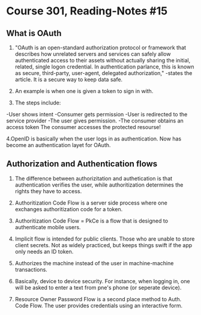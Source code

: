 # Course 301, Reading-Notes #15

## What is OAuth

1. "OAuth is an open-standard authorization protocol or framework that describes how unrelated servers and services can safely allow authenticated access to their assets without actually sharing the initial, related, single logon credential. In authentication parlance, this is known as secure, third-party, user-agent, delegated authorization," -states the article. It is a secure way to keep data safe.

2. An example is when one is given a token to sign in with. 

3. The steps include:

-User shows intent
-Consumer gets permission
-User is redirected to the service provider
-The user gives permission.
-The consumer obtains an access token
The consumer accesses the protected resourse!

4.OpenID is basically when the user logs in as authentication. Now has become an authentication layet for OAuth.

## Authorization and Authentication flows

1. The difference between authorizitation and authetication is that authentication verifies the user, while authoritization determines the rights they have to access.

2. Authoritization Code Flow is a server side process where one exchanges authoritization code for a token.

3. Authoritization Code Flow = PkCe is a flow that is designed to authenticate mobile users.

4. Implicit flow is intended for public clients. Those who are unable to store client secrets. Not as widely practiced, but keeps things swift if the app only needs an ID token.

5. Authorizes the machine instead of the user in machine-machine transactions.

6. Basically, device to device security. For instance, when logging in, one will be asked to enter a text from pne's phone (or seperate device).

7. Resource Owner Password Flow is a second place method to Auth. Code Flow. The user provides credentials using an interactive form.
